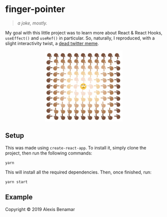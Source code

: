 # finger-pointer

>_a joke, mostly._

My goal with this little project was to learn more about React & React Hooks, `useEffect()` and `useRef()` in particular. So, naturally, I reproduced, with a slight interactivity twist, a [dead twitter meme](https://knowyourmeme.com/memes/cascading-pointing-hand-emoji-copypasta).

<div align=center>
  <img width="250" src="https://raw.githubusercontent.com/alexis-benamar/finger-pointer/master/meme.png">
</div>

## Setup

This was made using `create-react-app`. To install it, simply clone the project, then run the following commands:

```
yarn
```

This will install all the required dependencies. Then, once finished, run:

```
yarn start
```

## Example


Copyright ©­­ 2019 Alexis Benamar
